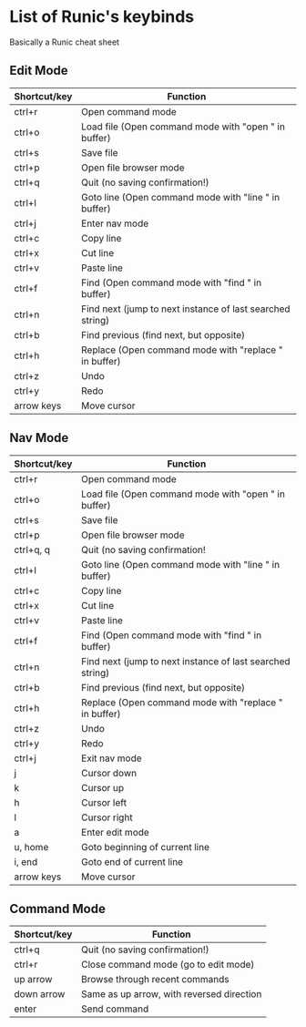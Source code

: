 # List of Runic's keybinds
Basically a Runic cheat sheet

## Edit Mode
| Shortcut/key | Function                       |
|--------------|--------------------------------|
| ctrl+r       | Open command mode              |
| ctrl+o       | Load file (Open command mode with "open " in buffer) |
| ctrl+s       | Save file                      |
| ctrl+p       | Open file browser mode         |
| ctrl+q       | Quit (no saving confirmation!) |
| ctrl+l       | Goto line (Open command mode with "line " in buffer) |
| ctrl+j       | Enter nav mode                 |
| ctrl+c       | Copy line                      |
| ctrl+x       | Cut line                       |
| ctrl+v       | Paste line                     |
| ctrl+f       | Find (Open command mode with "find " in buffer) |
| ctrl+n       | Find next (jump to next instance of last searched string) |
| ctrl+b       | Find previous (find next, but opposite) |
| ctrl+h       | Replace (Open command mode with "replace " in buffer) |
| ctrl+z       | Undo                           |
| ctrl+y       | Redo                           |
| arrow keys   | Move cursor                    |

## Nav Mode
| Shortcut/key | Function                       |
|--------------|--------------------------------|
| ctrl+r       | Open command mode              |
| ctrl+o       | Load file (Open command mode with "open " in buffer) |
| ctrl+s       | Save file                      |
| ctrl+p       | Open file browser mode         |
| ctrl+q, q    | Quit (no saving confirmation!  |
| ctrl+l       | Goto line (Open command mode with "line " in buffer) |
| ctrl+c       | Copy line                      |
| ctrl+x       | Cut line                       |
| ctrl+v       | Paste line                     |
| ctrl+f       | Find (Open command mode with "find " in buffer) |
| ctrl+n       | Find next (jump to next instance of last searched string) |
| ctrl+b       | Find previous (find next, but opposite) |
| ctrl+h       | Replace (Open command mode with "replace " in buffer) |
| ctrl+z       | Undo                           |
| ctrl+y       | Redo                           |
| ctrl+j       | Exit nav mode                  |
| j            | Cursor down                    |
| k            | Cursor up                      |
| h            | Cursor left                    |
| l            | Cursor right                   |
| a            | Enter edit mode                |
| u, home      | Goto beginning of current line |
| i, end       | Goto end of current line       |
| arrow keys   | Move cursor                    |

## Command Mode
| Shortcut/key | Function                       |
|--------------|--------------------------------|
| ctrl+q       | Quit (no saving confirmation!) |
| ctrl+r       | Close command mode (go to edit mode) |
| up arrow     | Browse through recent commands |
| down arrow   | Same as up arrow, with reversed direction |
| enter        | Send command                   |

